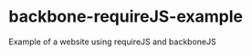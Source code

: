 backbone-requireJS-example
==========================

Example of a website using requireJS and backboneJS
